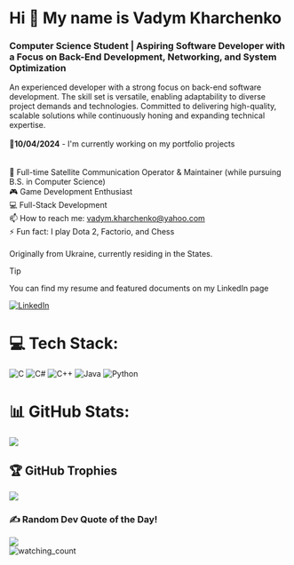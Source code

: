 # Hi 👋 My name is Vadym Kharchenko

### Computer Science Student | Aspiring Software Developer with a Focus on Back-End Development, Networking, and System Optimization

An experienced developer with a strong focus on back-end software development. The skill set is versatile, enabling adaptability to diverse project demands and technologies. Committed to delivering high-quality, scalable solutions while continuously honing and expanding technical expertise.
<br>
<br>
📆<b>10/04/2024</b> - I'm currently working on my portfolio projects<br>
<br>
<br>
🚀 Full-time Satellite Communication Operator & Maintainer (while pursuing B.S. in Computer Science)<br>
🎮 Game Development Enthusiast<br>
💻 Full-Stack Development<br>
📫 How to reach me: vadym.kharchenko@yahoo.com<br>
⚡ Fun fact: I play Dota 2, Factorio, and Chess<be>
<br><br>Originally from Ukraine, currently residing in the States.
<be><br>

> [!TIP]
> You can find my resume and featured documents on my LinkedIn page

[![LinkedIn](https://img.shields.io/badge/LinkedIn-%230077B5.svg?logo=linkedin&logoColor=white)](https://www.linkedin.com/in/kharchenkov/) 

# 💻 Tech Stack:
![C](https://img.shields.io/badge/c-%2300599C.svg?style=for-the-badge&logo=c&logoColor=white(#))
![C#](https://img.shields.io/badge/c%23-%23239120.svg?style=for-the-badge&logo=csharp&logoColor=white) 
![C++](https://img.shields.io/badge/c++-%2300599C.svg?style=for-the-badge&logo=c%2B%2B&logoColor=white) 
![Java](https://img.shields.io/badge/java-%23ED8B00.svg?style=for-the-badge&logo=openjdk&logoColor=white) 
![Python](https://img.shields.io/badge/python-3670A0?style=for-the-badge&logo=python&logoColor=ffdd54)
# 📊 GitHub Stats:
![](https://github-readme-streak-stats.herokuapp.com/?user=Vadym-0K&theme=onedark&hide_border=false)<br/>
<!--![](https://github-readme-stats.vercel.app/api/top-langs/?username=Vadym-0K&theme=onedark&hide_border=false&include_all_commits=true&count_private=true&layout=compact)-->

## 🏆 GitHub Trophies
![](https://github-profile-trophy.vercel.app/?username=Vadym-0K&theme=onedark&no-frame=false&no-bg=false&margin-w=4)

### ✍️ Random Dev Quote of the Day!
![](https://quotes-github-readme.vercel.app/api?type=horizontal&theme=dark)<br>
<img src="https://komarev.com/ghpvc/?username=Vadym-0K&color=brightgreen" alt="watching_count" />

<!-- Proudly created with GPRM ( https://gprm.itsvg.in ) -->
